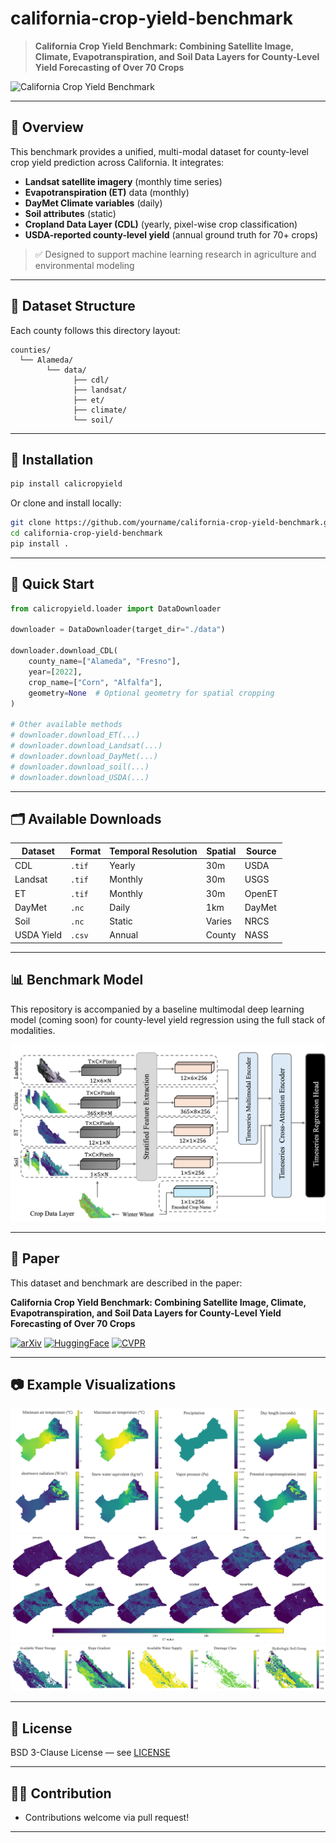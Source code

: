 # california-crop-yield-benchmark

> **California Crop Yield Benchmark: Combining Satellite Image, Climate, Evapotranspiration, and Soil Data Layers for County-Level Yield Forecasting of Over 70 Crops**

![California Crop Yield Benchmark](images/init.png)


---

## 🌾 Overview

This benchmark provides a unified, multi-modal dataset for county-level crop yield prediction across California. It integrates:

- **Landsat satellite imagery** (monthly time series)
- **Evapotranspiration (ET)** data (monthly)
- **DayMet Climate variables** (daily)
- **Soil attributes** (static)
- **Cropland Data Layer (CDL)** (yearly, pixel-wise crop classification)
- **USDA-reported county-level yield** (annual ground truth for 70+ crops)

> ✅ Designed to support machine learning research in agriculture and environmental modeling

---

## 📁 Dataset Structure

Each county follows this directory layout:

```
counties/
  └── Alameda/
        └── data/
              ├── cdl/
              ├── landsat/
              ├── et/
              ├── climate/
              └── soil/
```

---

## 🔧 Installation

```bash
pip install calicropyield
```

Or clone and install locally:

```bash
git clone https://github.com/yourname/california-crop-yield-benchmark.git
cd california-crop-yield-benchmark
pip install .
```

---

## 🧠 Quick Start

```python
from calicropyield.loader import DataDownloader

downloader = DataDownloader(target_dir="./data")

downloader.download_CDL(
    county_name=["Alameda", "Fresno"],
    year=[2022],
    crop_name=["Corn", "Alfalfa"],
    geometry=None  # Optional geometry for spatial cropping
)

# Other available methods
# downloader.download_ET(...)
# downloader.download_Landsat(...)
# downloader.download_DayMet(...)
# downloader.download_soil(...)
# downloader.download_USDA(...)
```

---

## 🗂️ Available Downloads

| Dataset     | Format | Temporal Resolution | Spatial | Source |
|-------------|--------|---------------------|---------|--------|
| CDL         | `.tif` | Yearly              | 30m     | USDA   |
| Landsat     | `.tif` | Monthly             | 30m     | USGS   |
| ET          | `.tif` | Monthly             | 30m     | OpenET |
| DayMet      | `.nc`  | Daily               | 1km     | DayMet |
| Soil        | `.nc`  | Static              | Varies  | NRCS   |
| USDA Yield  | `.csv` | Annual              | County  | NASS   |

---

## 📊 Benchmark Model

This repository is accompanied by a baseline multimodal deep learning model (coming soon) for county-level yield regression using the full stack of modalities.

![Multimodal ViT](images/model.png)


---

## 📌 Paper

This dataset and benchmark are described in the paper:

**California Crop Yield Benchmark: Combining Satellite Image, Climate, Evapotranspiration, and Soil Data Layers for County-Level Yield Forecasting of Over 70 Crops**

[![arXiv](https://img.shields.io/badge/arXiv-2506.10228-b31b1b.svg)](https://arxiv.org/abs/2506.10228)
[![HuggingFace](https://img.shields.io/badge/HuggingFace-Dataset-orange)](https://huggingface.co/datasets/hkaman/california-crop-yield-benchmark)
[![CVPR](https://img.shields.io/badge/CVPR-2025-blue)](https://openaccess.thecvf.com/content/CVPR2025W/V4A/papers/Kamangir_California_Crop_Yield_Benchmark_Combining_Satellite_Image_Climate_Evapotranspiration_and_CVPRW_2025_paper.pdf)

---

## 📷 Example Visualizations

![Climate Sample](images/climate_sample.png)
![ET Sample](images/et_sample.png)
![Soil Sample](images/soil_sample.png)

---

## 🤝 License

BSD 3-Clause License — see [LICENSE](LICENSE)

---
## 👩‍💻 Contribution

- Contributions welcome via pull request!

---
